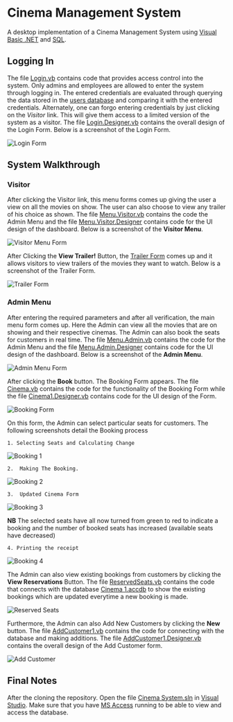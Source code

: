# Cinema Management System
A desktop implementation of a Cinema Management System using [Visual Basic .NET](https://docs.microsoft.com/dotnet/visual-basic/) and [SQL](https://en.wikipedia.org/wiki/SQL).


## Logging In

The file [Login.vb](https://github.com/Sammy-Nyakabau/CinemaSystem/blob/master/Login.vb) contains code that provides access control into the system. Only admins and employees are allowed to enter the system through logging in. The entered credentials are evaluated through querying the data stored in the [users database](https://github.com/Sammy-Nyakabau/CinemaSystem/blob/master/Users.accdb) and comparing it with the entered credentials. Alternately, one can forgo entering credentials by just clicking on the *Visitor* link. This will give them access to a limited version of the system as a visitor. The file [Login.Designer.vb](https://github.com/Sammy-Nyakabau/CinemaSystem/blob/master/Login.Designer.vb) contains the overall design of the Login Form. Below is a screenshot of the Login Form. 

![Login Form](https://i.ibb.co/B4BBwWf/Login-Form.png)

## System Walkthrough

### Visitor

After clicking the Visitor link, this menu forms comes up giving the user a view on all the movies on show. The user can also choose to view any trailer of his choice as shown. The file [Menu.Visitor.vb](https://github.com/Sammy-Nyakabau/CinemaSystem/blob/master/Menu_Visitor.vb) contains the code the Admin Menu and the file [Menu.Visitor.Designer](https://github.com/Sammy-Nyakabau/CinemaSystem/blob/master/Menu_Visitor.Designer.vb) contains code for the UI design of the dashboard. Below is a screenshot of the **Visitor Menu**.

![Visitor Menu Form](https://i.ibb.co/wJB1zQy/Visitor-Menu-Form.png)

After Clicking the **View Trailer!** Button, the [Trailer Form](https://github.com/Sammy-Nyakabau/CinemaSystem/blob/master/Trailer%201.Designer.vb) comes up and it allows visitors to view trailers of the movies they want to watch. Below is a screenshot of the Trailer Form.

![Trailer Form](https://i.ibb.co/7YmKcGt/Trailer-Form.png)

### Admin Menu

After entering the required parameters and after all verification, the main menu form comes up.
Here the Admin can view all the movies that are on showing and their respective cinemas. The Admin can also book the seats for customers in real time. The file [Menu.Admin.vb](https://github.com/Sammy-Nyakabau/CinemaSystem/blob/master/Menu_Admin.vb) contains the code for the Admin Menu and the file [Menu.Admin.Designer](https://github.com/Sammy-Nyakabau/CinemaSystem/blob/master/Menu_Admin.Designer.vb) contains code for the UI design of the dashboard. Below is a screenshot of the **Admin Menu**.

![Admin Menu Form](https://i.ibb.co/BC2tD8G/Admin-Menu-Form.png)

After clicking the **Book** button. The Booking Form appears. The file [Cinema.vb](https://github.com/Sammy-Nyakabau/CinemaSystem/blob/master/Cinema1.vb) contains the code for the functionality of the Booking Form while the file [Cinema1.Designer.vb](https://github.com/Sammy-Nyakabau/CinemaSystem/blob/master/Cinema1.Designer.vb) contains code for the UI design of the Form.

![Booking Form](https://i.ibb.co/tbqMLCC/Booking-Form.png)

On this form, the Admin can select particular seats for customers. The following screenshots detail the Booking process

    1. Selecting Seats and Calculating Change

![Booking 1](https://i.ibb.co/6rMmG8t/Booking-1.png)


    2.  Making The Booking. 

![Booking 2](https://i.ibb.co/5YjpfJc/Booking-2.png)

    3.  Updated Cinema Form

![Booking 3](https://i.ibb.co/Dfp8vyr/Booking-3.png)

**NB** The selected seats have all now turned from green to red to indicate a booking and the number of booked seats has increased (available seats have decreased)

    4. Printing the receipt

![Booking 4](https://i.ibb.co/K72nHFs/Booking-4.png)


The Admin can also view existing bookings from customers by clicking the **View Reservations** Button. The file [ReservedSeats.vb](https://github.com/Sammy-Nyakabau/CinemaSystem/blob/master/ReservedSeats.vb) contains the code that connects with the database [Cinema 1.accdb](https://github.com/Sammy-Nyakabau/CinemaSystem/blob/master/Cinema%201.accdb) to show the existing bookings which are updated everytime a new booking is made.

![Reserved Seats](https://i.ibb.co/LJ6Z8cx/Reserved-Seats.png)

Furthermore, the Admin can also Add New Customers by clicking the **New** button. The file [AddCustomer1.vb](https://github.com/Sammy-Nyakabau/CinemaSystem/blob/master/AddCustomer1.vb) contains the code for connecting with the database and making additions. The file [AddCustomer1.Designer.vb](https://github.com/Sammy-Nyakabau/CinemaSystem/blob/master/AddCustomer1.Designer.vb) contains the overall design of the Add Customer form. 

![Add Customer](https://i.ibb.co/nLqQ3HB/Add-Customer.png)

## Final Notes

After the cloning the repository. Open the file [Cinema System.sln](https://github.com/Sammy-Nyakabau/CinemaSystem/blob/master/Cinema%20System.sln) in [Visual Studio](https://visualstudio.microsoft.com/vs/). Make sure that you have [MS Access](https://www.microsoft.com/en-us/microsoft-365/access) running to be able to view and access the database. 
